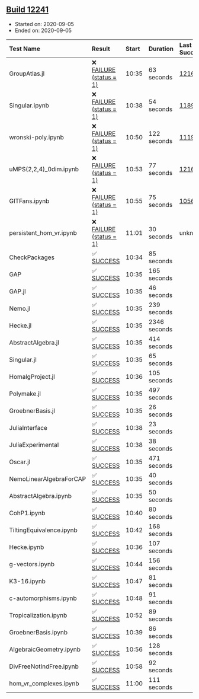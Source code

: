 ## [Build 12241](https://oscarci.mathematik.uni-kl.de/job/oscar/12241/)

* Started on: 2020-09-05
* Ended on: 2020-09-05

| Test Name    | Result | Start | Duration | Last Success | First Failure |
|:-------------|:-------|:------|:---------|:-------------|:--------------|
| GroupAtlas.jl | ❌ [FAILURE (status = 1)](https://oscarci.mathematik.uni-kl.de/job/oscar/12241/artifact/logs/build-12241/GroupAtlas.jl.log) | 10:35 | 63 seconds | [12167](https://oscarci.mathematik.uni-kl.de/job/oscar/12167/) | [12168](https://oscarci.mathematik.uni-kl.de/job/oscar/12168/) |
| Singular.ipynb | ❌ [FAILURE (status = 1)](https://oscarci.mathematik.uni-kl.de/job/oscar/12241/artifact/logs/build-12241/Singular.ipynb.log) | 10:38 | 54 seconds | [11893](https://oscarci.mathematik.uni-kl.de/job/oscar/11893/) | [11894](https://oscarci.mathematik.uni-kl.de/job/oscar/11894/) |
| wronski-poly.ipynb | ❌ [FAILURE (status = 1)](https://oscarci.mathematik.uni-kl.de/job/oscar/12241/artifact/logs/build-12241/wronski-poly.ipynb.log) | 10:50 | 122 seconds | [11192](https://oscarci.mathematik.uni-kl.de/job/oscar/11192/) | [11193](https://oscarci.mathematik.uni-kl.de/job/oscar/11193/) |
| uMPS(2,2,4)_0dim.ipynb | ❌ [FAILURE (status = 1)](https://oscarci.mathematik.uni-kl.de/job/oscar/12241/artifact/logs/build-12241/uMPS-2-2-4-_0dim.ipynb.log) | 10:53 | 77 seconds | [12167](https://oscarci.mathematik.uni-kl.de/job/oscar/12167/) | [12168](https://oscarci.mathematik.uni-kl.de/job/oscar/12168/) |
| GITFans.ipynb | ❌ [FAILURE (status = 1)](https://oscarci.mathematik.uni-kl.de/job/oscar/12241/artifact/logs/build-12241/GITFans.ipynb.log) | 10:55 | 75 seconds | [10566](https://oscarci.mathematik.uni-kl.de/job/oscar/10566/) | [10567](https://oscarci.mathematik.uni-kl.de/job/oscar/10567/) |
| persistent_hom_vr.ipynb | ❌ [FAILURE (status = 1)](https://oscarci.mathematik.uni-kl.de/job/oscar/12241/artifact/logs/build-12241/persistent_hom_vr.ipynb.log) | 11:01 | 30 seconds | unknown | unknown |
| CheckPackages | ✅ [SUCCESS](https://oscarci.mathematik.uni-kl.de/job/oscar/12241/artifact/logs/build-12241/CheckPackages.log) | 10:34 | 85 seconds |  |  |
| GAP | ✅ [SUCCESS](https://oscarci.mathematik.uni-kl.de/job/oscar/12241/artifact/logs/build-12241/GAP.log) | 10:35 | 165 seconds |  |  |
| GAP.jl | ✅ [SUCCESS](https://oscarci.mathematik.uni-kl.de/job/oscar/12241/artifact/logs/build-12241/GAP.jl.log) | 10:35 | 46 seconds |  |  |
| Nemo.jl | ✅ [SUCCESS](https://oscarci.mathematik.uni-kl.de/job/oscar/12241/artifact/logs/build-12241/Nemo.jl.log) | 10:35 | 239 seconds |  |  |
| Hecke.jl | ✅ [SUCCESS](https://oscarci.mathematik.uni-kl.de/job/oscar/12241/artifact/logs/build-12241/Hecke.jl.log) | 10:35 | 2346 seconds |  |  |
| AbstractAlgebra.jl | ✅ [SUCCESS](https://oscarci.mathematik.uni-kl.de/job/oscar/12241/artifact/logs/build-12241/AbstractAlgebra.jl.log) | 10:35 | 414 seconds |  |  |
| Singular.jl | ✅ [SUCCESS](https://oscarci.mathematik.uni-kl.de/job/oscar/12241/artifact/logs/build-12241/Singular.jl.log) | 10:35 | 65 seconds |  |  |
| HomalgProject.jl | ✅ [SUCCESS](https://oscarci.mathematik.uni-kl.de/job/oscar/12241/artifact/logs/build-12241/HomalgProject.jl.log) | 10:36 | 105 seconds |  |  |
| Polymake.jl | ✅ [SUCCESS](https://oscarci.mathematik.uni-kl.de/job/oscar/12241/artifact/logs/build-12241/Polymake.jl.log) | 10:35 | 497 seconds |  |  |
| GroebnerBasis.jl | ✅ [SUCCESS](https://oscarci.mathematik.uni-kl.de/job/oscar/12241/artifact/logs/build-12241/GroebnerBasis.jl.log) | 10:35 | 26 seconds |  |  |
| JuliaInterface | ✅ [SUCCESS](https://oscarci.mathematik.uni-kl.de/job/oscar/12241/artifact/logs/build-12241/JuliaInterface.log) | 10:38 | 23 seconds |  |  |
| JuliaExperimental | ✅ [SUCCESS](https://oscarci.mathematik.uni-kl.de/job/oscar/12241/artifact/logs/build-12241/JuliaExperimental.log) | 10:38 | 38 seconds |  |  |
| Oscar.jl | ✅ [SUCCESS](https://oscarci.mathematik.uni-kl.de/job/oscar/12241/artifact/logs/build-12241/Oscar.jl.log) | 10:35 | 471 seconds |  |  |
| NemoLinearAlgebraForCAP | ✅ [SUCCESS](https://oscarci.mathematik.uni-kl.de/job/oscar/12241/artifact/logs/build-12241/NemoLinearAlgebraForCAP.log) | 10:35 | 40 seconds |  |  |
| AbstractAlgebra.ipynb | ✅ [SUCCESS](https://oscarci.mathematik.uni-kl.de/job/oscar/12241/artifact/logs/build-12241/AbstractAlgebra.ipynb.log) | 10:35 | 50 seconds |  |  |
| CohP1.ipynb | ✅ [SUCCESS](https://oscarci.mathematik.uni-kl.de/job/oscar/12241/artifact/logs/build-12241/CohP1.ipynb.log) | 10:40 | 80 seconds |  |  |
| TiltingEquivalence.ipynb | ✅ [SUCCESS](https://oscarci.mathematik.uni-kl.de/job/oscar/12241/artifact/logs/build-12241/TiltingEquivalence.ipynb.log) | 10:42 | 168 seconds |  |  |
| Hecke.ipynb | ✅ [SUCCESS](https://oscarci.mathematik.uni-kl.de/job/oscar/12241/artifact/logs/build-12241/Hecke.ipynb.log) | 10:36 | 107 seconds |  |  |
| g-vectors.ipynb | ✅ [SUCCESS](https://oscarci.mathematik.uni-kl.de/job/oscar/12241/artifact/logs/build-12241/g-vectors.ipynb.log) | 10:44 | 156 seconds |  |  |
| K3-16.ipynb | ✅ [SUCCESS](https://oscarci.mathematik.uni-kl.de/job/oscar/12241/artifact/logs/build-12241/K3-16.ipynb.log) | 10:47 | 81 seconds |  |  |
| c-automorphisms.ipynb | ✅ [SUCCESS](https://oscarci.mathematik.uni-kl.de/job/oscar/12241/artifact/logs/build-12241/c-automorphisms.ipynb.log) | 10:48 | 91 seconds |  |  |
| Tropicalization.ipynb | ✅ [SUCCESS](https://oscarci.mathematik.uni-kl.de/job/oscar/12241/artifact/logs/build-12241/Tropicalization.ipynb.log) | 10:52 | 89 seconds |  |  |
| GroebnerBasis.ipynb | ✅ [SUCCESS](https://oscarci.mathematik.uni-kl.de/job/oscar/12241/artifact/logs/build-12241/GroebnerBasis.ipynb.log) | 10:39 | 86 seconds |  |  |
| AlgebraicGeometry.ipynb | ✅ [SUCCESS](https://oscarci.mathematik.uni-kl.de/job/oscar/12241/artifact/logs/build-12241/AlgebraicGeometry.ipynb.log) | 10:56 | 128 seconds |  |  |
| DivFreeNotIndFree.ipynb | ✅ [SUCCESS](https://oscarci.mathematik.uni-kl.de/job/oscar/12241/artifact/logs/build-12241/DivFreeNotIndFree.ipynb.log) | 10:58 | 92 seconds |  |  |
| hom_vr_complexes.ipynb | ✅ [SUCCESS](https://oscarci.mathematik.uni-kl.de/job/oscar/12241/artifact/logs/build-12241/hom_vr_complexes.ipynb.log) | 11:00 | 111 seconds |  |  |
